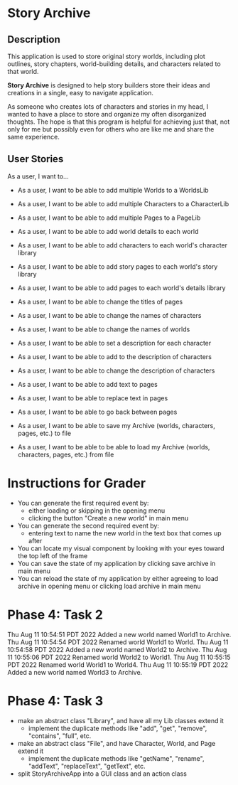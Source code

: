 # Story Archive

## Description

This application is used to store original story worlds, including plot outlines, story chapters, world-building details, and characters related to that world.

**Story Archive** is designed to help story builders store their ideas and creations in a single, easy to navigate application.

As someone who creates lots of characters and stories in my head, I wanted to have a place to store and organize my often disorganized thoughts. The hope is that this program is helpful for achieving just that, not only for me but possibly even for others who are like me and share the same experience.

## User Stories

As a user, I want to...

- As a user, I want to be able to add multiple Worlds to a WorldsLib
- As a user, I want to be able to add multiple Characters to a CharacterLib
- As a user, I want to be able to add multiple Pages to a PageLib

- As a user, I want to be able to add world details to each world
- As a user, I want to be able to add characters to each world's character library
- As a user, I want to be able to add story pages to each world's story library
- As a user, I want to be able to add pages to each world's details library
- As a user, I want to be able to change the titles of pages
- As a user, I want to be able to change the names of characters
- As a user, I want to be able to change the names of worlds
- As a user, I want to be able to set a description for each character
- As a user, I want to be able to add to the description of characters
- As a user, I want to be able to change the description of characters
- As a user, I want to be able to add text to pages
- As a user, I want to be able to replace text in pages
- As a user, I want to be able to go back between pages

- As a user, I want to be able to save my Archive (worlds, characters, pages, etc.) to file 
- As a user, I want to be able to be able to load my Archive (worlds, characters, pages, etc.) from file 

# Instructions for Grader

- You can generate the first required event by:
  - either loading or skipping in the opening menu
  - clicking the button "Create a new world" in main menu
- You can generate the second required event by:
  - entering text to name the new world in the text box that comes up after
- You can locate my visual component by looking with your eyes toward the top left of the frame
- You can save the state of my application by clicking save archive in main menu
- You can reload the state of my application by either agreeing to load archive in opening menu or clicking load archive in main menu

# Phase 4: Task 2
Thu Aug 11 10:54:51 PDT 2022
Added a new world named World1 to Archive.
Thu Aug 11 10:54:54 PDT 2022
Renamed world World1 to World.
Thu Aug 11 10:54:58 PDT 2022
Added a new world named World2 to Archive.
Thu Aug 11 10:55:06 PDT 2022
Renamed world World2 to World1.
Thu Aug 11 10:55:15 PDT 2022
Renamed world World1 to World4.
Thu Aug 11 10:55:19 PDT 2022
Added a new world named World3 to Archive.

# Phase 4: Task 3
- make an abstract class "Library", and have all my Lib classes extend it
  - implement the duplicate methods like "add", "get", "remove", "contains", "full", etc.
- make an abstract class "File", and have Character, World, and Page extend it
  - implement the duplicate methods like "getName", "rename", "addText", "replaceText", "getText", etc.
- split StoryArchiveApp into a GUI class and an action class